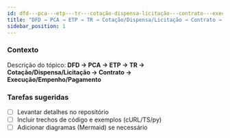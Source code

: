 ```yaml
---
id: dfd---pca---etp---tr---cotação-dispensa-licitação---contrato---execução-empenho-pagamento
title: "DFD → PCA → ETP → TR → Cotação/Dispensa/Licitação → Contrato → Execução/Empenho/Pagamento"
sidebar_position: 1
---
```


<!-- Conteúdo inicial (stub). Preencha com detalhes do projeto. -->

### Contexto
Descrição do tópico: **DFD → PCA → ETP → TR → Cotação/Dispensa/Licitação → Contrato → Execução/Empenho/Pagamento**

### Tarefas sugeridas
- [ ] Levantar detalhes no repositório
- [ ] Incluir trechos de código e exemplos (cURL/TS/py)
- [ ] Adicionar diagramas (Mermaid) se necessário